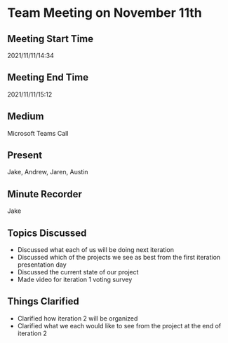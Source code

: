 # Team Meeting on November 11th
## Meeting Start Time
2021/11/11/14:34

## Meeting End Time
2021/11/11/15:12

## Medium
Microsoft Teams Call

## Present
Jake, Andrew, Jaren, Austin

## Minute Recorder
Jake

## Topics Discussed
<ul>
    <li>Discussed what each of us will be doing next iteration
    <li>Discussed which of the projects we see as best from the first iteration presentation day
    <li>Discussed the current state of our project
    <li>Made video for iteration 1 voting survey
</ul>

## Things Clarified
<ul>
    <li>Clarified how iteration 2 will be organized
    <li>Clarified what we each would like to see from the project at the end of iteration 2
</ul>